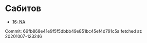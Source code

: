 # Сабитов
- [16: NA](16.md)

Commit: 69fb868e41e9f5f5dbbb49e851bc45ef4d791c5a
 fetched at: 20201007-123246
